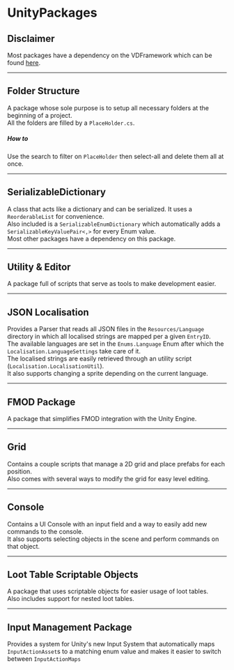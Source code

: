 # UnityPackages
## Disclaimer
Most packages have a dependency on the VDFramework which can be found [here](https://github.com/Danny-vD/VDFramework/releases/latest).
___
## Folder Structure
A package whose sole purpose is to setup all necessary folders at the beginning of a project.  
All the folders are filled by a `PlaceHolder.cs`.

##### How to
Use the search to filter on `PlaceHolder` then select-all and delete them all at once.
___
## SerializableDictionary
A class that acts like a dictionary and can be serialized. It uses a `ReorderableList` for convenience.  
Also included is a `SerializableEnumDictionary` which automatically adds a `SerializableKeyValuePair<,>` for every Enum value.  
Most other packages have a dependency on this package. 
___
## Utility & Editor
A package full of scripts that serve as tools to make development easier.
___
## JSON Localisation
Provides a Parser that reads all JSON files in the `Resources/Language` directory in which all localised strings are mapped per a given `EntryID`.  
The available languages are set in the `Enums.Language` Enum after which the `Localisation.LanguageSettings` take care of it.  
The localised strings are easily retrieved through an utility script (`Localisation.LocalisationUtil`).  
It also supports changing a sprite depending on the current language.
___
## FMOD Package
A package that simplifies FMOD integration with the Unity Engine.
___
## Grid
Contains a couple scripts that manage a 2D grid and place prefabs for each position.  
Also comes with several ways to modify the grid for easy level editing.
___
## Console
Contains a UI Console with an input field and a way to easily add new commands to the console.  
It also supports selecting objects in the scene and perform commands on that object.
___
## Loot Table Scriptable Objects
A package that uses scriptable objects for easier usage of loot tables.  
Also includes support for nested loot tables.
___
## Input Management Package
Provides a system for Unity's new Input System that automatically maps `InputActionAsset`s to a matching enum value and makes it easier to switch between `InputActionMaps`
